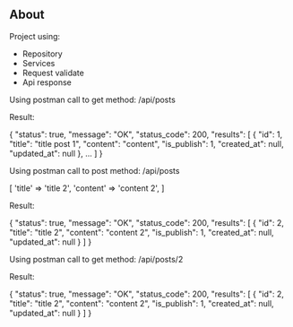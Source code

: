## About

Project using:
 - Repository
 - Services
 - Request validate
 - Api response

Using postman call to get method: /api/posts

Result: 

{
    "status": true,
    "message": "OK",
    "status_code": 200,
    "results": [
        {
            "id": 1,
            "title": "title post 1",
            "content": "content",
            "is_publish": 1,
            "created_at": null,
            "updated_at": null
        },
        ...
    ]
}

Using postman call to post method: /api/posts

[
    'title' => 'title 2',
    'content' => 'content 2',
]

Result: 

{
    "status": true,
    "message": "OK",
    "status_code": 200,
    "results": [
        {
            "id": 2,
            "title": "title 2",
            "content": "content 2",
            "is_publish": 1,
            "created_at": null,
            "updated_at": null
        }
    ]
}

Using postman call to get method: /api/posts/2

Result: 

{
    "status": true,
    "message": "OK",
    "status_code": 200,
    "results": [
        {
            "id": 2,
            "title": "title 2",
            "content": "content 2",
            "is_publish": 1,
            "created_at": null,
            "updated_at": null
        }
    ]
}